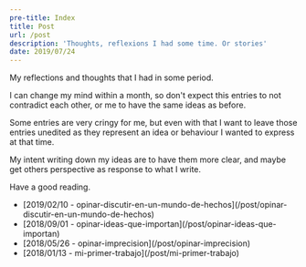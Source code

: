 ```yaml
---
pre-title: Index
title: Post
url: /post
description: 'Thoughts, reflexions I had some time. Or stories'
date: 2019/07/24
---
```


My reflections and thoughts that I had in some period.

I can change my mind within a month, so don't expect this entries to not contradict each other, or me to have the same ideas as before.

Some entries are very cringy for me, but even with that I want to leave those entries unedited as they represent an idea or behaviour I wanted to express at that time.

My intent writing down my ideas are to have them more clear, and maybe get others perspective as response to what I write.

Have a good reading.

<nav id="file">
	<ul>
		<li>[2019/02/10 - opinar-discutir-en-un-mundo-de-hechos](/post/opinar-discutir-en-un-mundo-de-hechos)</li>
		<li>[2018/09/01 - opinar-ideas-que-importan](/post/opinar-ideas-que-importan)</li>
		<li>[2018/05/26 - opinar-imprecision](/post/opinar-imprecision)</li>
		<li>[2018/01/13 - mi-primer-trabajo](/post/mi-primer-trabajo)</li>
	</ul>
</nav>

